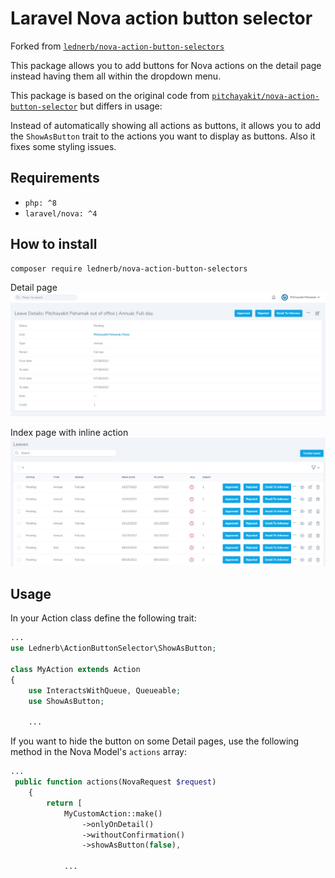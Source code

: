 ﻿# Laravel Nova action button selector

<!-- [![Packagist Version](https://img.shields.io/packagist/v/lemonlabs/nova-action-button-selectors.svg?style=for-the-badge)](https://packagist.org/packages/lemonlabs/nova-action-button-selectors)
[![Packagist Downloads](https://img.shields.io/packagist/dt/lemonlabs/nova-action-button-selectors.svg?style=for-the-badge)](https://packagist.org/packages/lemonlabs/nova-action-button-selectors) -->

Forked from [`lednerb/nova-action-button-selectors`](https://codeberg.org/Lednerb/nova-action-button-selectors)

This package allows you to add buttons for Nova actions on the detail page instead having them all within the dropdown menu.

This package is based on the original code from [`pitchayakit/nova-action-button-selector`](https://github.com/pitchayakit/nova-action-button-selector) but differs in usage:

Instead of automatically showing all actions as buttons, it allows you to add the `ShowAsButton` trait to the actions you want to display as buttons.
Also it fixes some styling issues.


## Requirements
- `php: ^8`
- `laravel/nova: ^4`

## How to install
```
composer require lednerb/nova-action-button-selectors
```
Detail page
![example_1](./docs/main_1.jpg)

Index page with inline action
![example_2](./docs/main_2.jpg)


## Usage

In your Action class define the following trait:

```php
...
use Lednerb\ActionButtonSelector\ShowAsButton;

class MyAction extends Action
{
    use InteractsWithQueue, Queueable;
    use ShowAsButton;

    ...
```

If you want to hide the button on some Detail pages, use the following method in the Nova Model's `actions` array:

```php
...
 public function actions(NovaRequest $request)
    {
        return [
            MyCustomAction::make()
                ->onlyOnDetail()
                ->withoutConfirmation()
                ->showAsButton(false),

            ...
```
